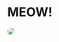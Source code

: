 # MEOW!
<img src="https://user-images.githubusercontent.com/50016870/126129657-bc3aff49-867a-4b01-96c6-aeca10acef22.jpeg" style="border-radius:10px">
